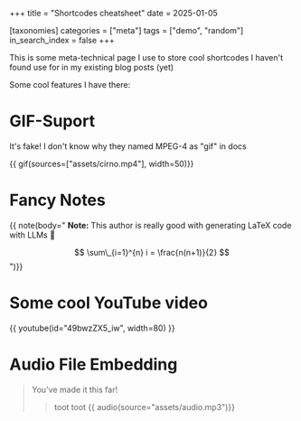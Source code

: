 +++
title = "Shortcodes cheatsheet"
date = 2025-01-05

[taxonomies]
categories = ["meta"]
tags = ["demo", "random"]
in_search_index = false
+++

This is some meta-technical page I use to store cool shortcodes I haven't found use for in my existing blog posts (yet)

<!-- more -->

Some cool features I have there:

# GIF-Suport

It's fake! I don't know why they named MPEG-4 as "gif" in docs

{{ gif(sources=["assets/cirno.mp4"], width=50)}}

# Fancy Notes

{{ note(body="
**Note:** This author is really good with generating LaTeX code with LLMs 🤭

$$ \sum\_{i=1}^{n} i = \frac{n(n+1)}{2} $$
")}}

# Some cool YouTube video

{{ youtube(id="49bwzZX5_iw", width=80) }}

# Audio File Embedding

> You've made it this far!
> > toot toot
{{ audio(source="assets/audio.mp3")}}

